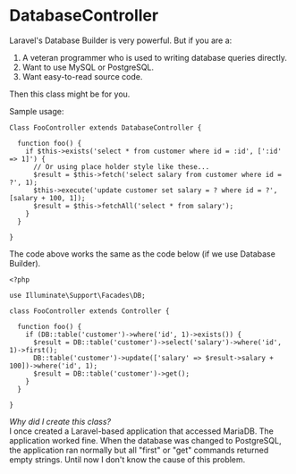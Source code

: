 # DatabaseController

Laravel's Database Builder is very powerful. But if you are a:
1. A veteran programmer who is used to writing database queries directly.
2. Want to use MySQL or PostgreSQL.
3. Want easy-to-read source code.

Then this class might be for you.

Sample usage:

```
Class FooController extends DatabaseController {

  function foo() {
    if $this->exists('select * from customer where id = :id', [':id' => 1]') {
      // Or using place holder style like these...
      $result = $this->fetch('select salary from customer where id = ?', 1);
      $this->execute('update customer set salary = ? where id = ?', [salary + 100, 1]);
      $result = $this->fetchAll('select * from salary');
    }
  }

}
```

The code above works the same as the code below (if we use Database Builder).

```
<?php

use Illuminate\Support\Facades\DB;

class FooController extends Controller {

  function foo() {
    if (DB::table('customer')->where('id', 1)->exists()) {
      $result = DB::table('customer')->select('salary')->where('id', 1)->first();
      DB::table('customer')->update(['salary' => $result->salary + 100])->where('id', 1);
      $result = DB::table('customer')->get();
    }
  }
  
}
```

*Why did I create this class?*  
I once created a Laravel-based application that accessed MariaDB. The application worked fine. When the database was changed to PostgreSQL, the application ran normally but all "first" or "get" commands returned empty strings.
Until now I don't know the cause of this problem.
